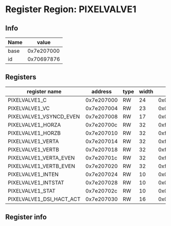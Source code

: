 # Register Region: PIXELVALVE1


## Info
| Name | value |
| --- | --- |
| base | 0x7e207000 |
| id | 0x70697876 |

## Registers

| register name | address | type | width | mask | reset |
| --- | --- | --- | --- | --- | --- |
| PIXELVALVE1_C | 0x7e207000 | RW | 24 | 0x00ffffff |  |
| PIXELVALVE1_VC | 0x7e207004 | RW | 23 | 0x007fffff |  |
| PIXELVALVE1_VSYNCD_EVEN | 0x7e207008 | RW | 17 | 0x0001ffff |  |
| PIXELVALVE1_HORZA | 0x7e20700c | RW | 32 | 0xffffffff |  |
| PIXELVALVE1_HORZB | 0x7e207010 | RW | 32 | 0xffffffff |  |
| PIXELVALVE1_VERTA | 0x7e207014 | RW | 32 | 0xffffffff |  |
| PIXELVALVE1_VERTB | 0x7e207018 | RW | 32 | 0xffffffff |  |
| PIXELVALVE1_VERTA_EVEN | 0x7e20701c | RW | 32 | 0xffffffff |  |
| PIXELVALVE1_VERTB_EVEN | 0x7e207020 | RW | 32 | 0xffffffff |  |
| PIXELVALVE1_INTEN | 0x7e207024 | RW | 10 | 0x000003ff |  |
| PIXELVALVE1_INTSTAT | 0x7e207028 | RW | 10 | 0x000003ff |  |
| PIXELVALVE1_STAT | 0x7e20702c | RW | 10 | 0x000003ff |  |
| PIXELVALVE1_DSI_HACT_ACT | 0x7e207030 | RW | 16 | 0x0000ffff |  |

## Register info

